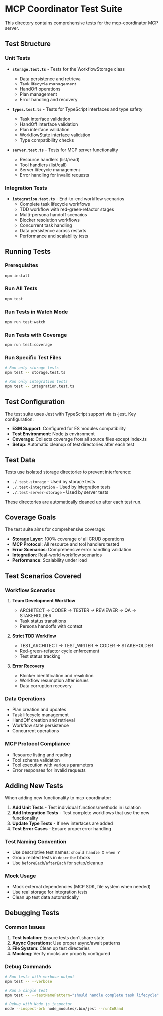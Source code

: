 # MCP Coordinator Test Suite

This directory contains comprehensive tests for the mcp-coordinator MCP server.

## Test Structure

### Unit Tests
- **`storage.test.ts`** - Tests for the WorkflowStorage class
  - Data persistence and retrieval
  - Task lifecycle management
  - HandOff operations
  - Plan management
  - Error handling and recovery

- **`types.test.ts`** - Tests for TypeScript interfaces and type safety
  - Task interface validation
  - HandOff interface validation
  - Plan interface validation
  - WorkflowState interface validation
  - Type compatibility checks

- **`server.test.ts`** - Tests for MCP server functionality
  - Resource handlers (list/read)
  - Tool handlers (list/call)
  - Server lifecycle management
  - Error handling for invalid requests

### Integration Tests
- **`integration.test.ts`** - End-to-end workflow scenarios
  - Complete task lifecycle workflows
  - TDD workflow with red-green-refactor stages
  - Multi-persona handoff scenarios
  - Blocker resolution workflows
  - Concurrent task handling
  - Data persistence across restarts
  - Performance and scalability tests

## Running Tests

### Prerequisites
```bash
npm install
```

### Run All Tests
```bash
npm test
```

### Run Tests in Watch Mode
```bash
npm run test:watch
```

### Run Tests with Coverage
```bash
npm run test:coverage
```

### Run Specific Test Files
```bash
# Run only storage tests
npm test -- storage.test.ts

# Run only integration tests
npm test -- integration.test.ts
```

## Test Configuration

The test suite uses Jest with TypeScript support via ts-jest. Key configuration:

- **ESM Support**: Configured for ES modules compatibility
- **Test Environment**: Node.js environment
- **Coverage**: Collects coverage from all source files except index.ts
- **Setup**: Automatic cleanup of test directories after each test

## Test Data

Tests use isolated storage directories to prevent interference:
- `./.test-storage` - Used by storage tests
- `./.test-integration` - Used by integration tests
- `./.test-server-storage` - Used by server tests

These directories are automatically cleaned up after each test run.

## Coverage Goals

The test suite aims for comprehensive coverage:
- **Storage Layer**: 100% coverage of all CRUD operations
- **MCP Protocol**: All resource and tool handlers tested
- **Error Scenarios**: Comprehensive error handling validation
- **Integration**: Real-world workflow scenarios
- **Performance**: Scalability under load

## Test Scenarios Covered

### Workflow Scenarios
1. **Team Development Workflow**
   - ARCHITECT → CODER → TESTER → REVIEWER → QA → STAKEHOLDER
   - Task status transitions
   - Persona handoffs with context

2. **Strict TDD Workflow**
   - TEST_ARCHITECT → TEST_WRITER → CODER → STAKEHOLDER
   - Red-green-refactor cycle enforcement
   - Test status tracking

3. **Error Recovery**
   - Blocker identification and resolution
   - Workflow resumption after issues
   - Data corruption recovery

### Data Operations
- Plan creation and updates
- Task lifecycle management
- HandOff creation and retrieval
- Workflow state persistence
- Concurrent operations

### MCP Protocol Compliance
- Resource listing and reading
- Tool schema validation
- Tool execution with various parameters
- Error responses for invalid requests

## Adding New Tests

When adding new functionality to mcp-coordinator:

1. **Add Unit Tests** - Test individual functions/methods in isolation
2. **Add Integration Tests** - Test complete workflows that use the new functionality
3. **Update Type Tests** - If new interfaces are added
4. **Test Error Cases** - Ensure proper error handling

### Test Naming Convention
- Use descriptive test names: `should handle X when Y`
- Group related tests in `describe` blocks
- Use `beforeEach`/`afterEach` for setup/cleanup

### Mock Usage
- Mock external dependencies (MCP SDK, file system when needed)
- Use real storage for integration tests
- Clean up test data automatically

## Debugging Tests

### Common Issues
1. **Test Isolation**: Ensure tests don't share state
2. **Async Operations**: Use proper async/await patterns
3. **File System**: Clean up test directories
4. **Mocking**: Verify mocks are properly configured

### Debug Commands
```bash
# Run tests with verbose output
npm test -- --verbose

# Run a single test
npm test -- --testNamePattern="should handle complete task lifecycle"

# Debug with Node.js inspector
node --inspect-brk node_modules/.bin/jest --runInBand
```
